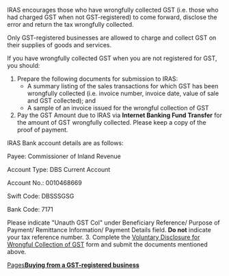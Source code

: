 IRAS encourages those who have wrongfully collected GST (i.e. those who had charged GST when not GST-registered) to come forward, disclose the error and return the tax wrongfully collected.

Only GST-registered businesses are allowed to charge and collect GST on their supplies of goods and services.

If you have wrongfully collected GST when you are not registered for GST, you should:

1. Prepare the following documents for submission to IRAS:
   - A summary listing of the sales transactions for which GST has been wrongfully collected (i.e. invoice number, invoice date, value of sale and GST collected); and
   - A sample of an invoice issued for the wrongful collection of GST
2. Pay the GST Amount due to IRAS via **Internet Banking Fund Transfer** for the amount of GST wrongfully collected. Please keep a copy of the proof of payment.



IRAS Bank account details are as follows:



Payee: Commissioner of
    Inland Revenue

Account Type: DBS Current Account

Account No.: 0010468669

Swift Code: DBSSSGSG

Bank Code: 7171



Please indicate "Unauth GST Col" under Beneficiary Reference/ Purpose of Payment/
    Remittance Information/ Payment Details field. **Do not** indicate your tax reference number.
3. Complete the [Voluntary Disclosure for Wrongful Collection of GST](https://form.gov.sg/632c1392f6ff3800127fcdb4) form and submit the documents mentioned above.

[Pages**Buying from a GST-registered business**](https://www.iras.gov.sg/taxes/goods-services-tax-(gst)/consumers/buying-from-a-gst-registered-business)